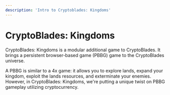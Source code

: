 ```yaml
---
description: 'Intro to Cryptoblades: Kingdoms'
---
```


# CryptoBlades: Kingdoms

CryptoBlades: Kingdoms is a modular additional game to CryptoBlades. It brings a persistent browser-based game \(PBBG\) game to the CryptoBlades universe.

A PBBG is similar to a 4x game: it allows you to explore lands, expand your kingdom, exploit the lands resources, and exterminate your enemies. However, in CryptoBlades: Kingdoms, we're putting a unique twist on PBBG gameplay utilizing cryptocurrency.

